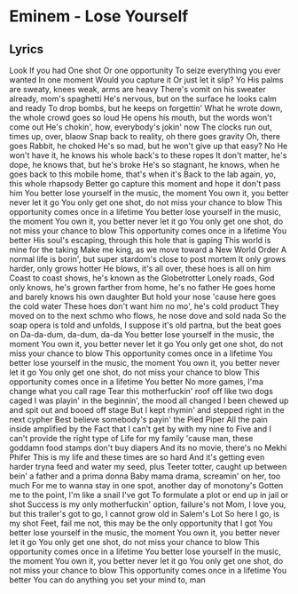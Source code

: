 # Eminem - Lose Yourself
## Lyrics
Look
If you had
One shot
Or one opportunity
To seize everything you ever wanted
In one moment
Would you capture it
Or just let it slip?
Yo
His palms are sweaty, knees weak, arms are heavy
There's vomit on his sweater already, mom's spaghetti
He's nervous, but on the surface he looks calm and ready
To drop bombs, but he keeps on forgettin'
What he wrote down, the whole crowd goes so loud
He opens his mouth, but the words won't come out
He's chokin', how, everybody's jokin' now
The clocks run out, times up, over, blaow
Snap back to reality, oh there goes gravity
Oh, there goes Rabbit, he choked
He's so mad, but he won't give up that easy? No
He won't have it, he knows his whole back's to these ropes
It don't matter, he's dope, he knows that, but he's broke
He's so stagnant, he knows, when he goes back to this mobile home, that's when it's
Back to the lab again, yo, this whole rhapsody
Better go capture this moment and hope it don't pass him
You better lose yourself in the music, the moment
You own it, you better never let it go
You only get one shot, do not miss your chance to blow
This opportunity comes once in a lifetime
You better lose yourself in the music, the moment
You own it, you better never let it go
You only get one shot, do not miss your chance to blow
This opportunity comes once in a lifetime
You better
His soul's escaping, through this hole that is gaping
This world is mine for the taking
Make me king, as we move toward a New World Order
A normal life is borin', but super stardom's close to post mortem
It only grows harder, only grows hotter
He blows, it's all over, these hoes is all on him
Coast to coast shows, he's known as the Globetrotter
Lonely roads, God only knows, he's grown farther from home, he's no father
He goes home and barely knows his own daughter
But hold your nose 'cause here goes the cold water
These hoes don't want him no mo', he's cold product
They moved on to the next schmo who flows, he nose dove and sold nada
So the soap opera is told and unfolds, I suppose it's old partna, but the beat goes on
Da-da-dum, da-dum, da-da
You better lose yourself in the music, the moment
You own it, you better never let it go
You only get one shot, do not miss your chance to blow
This opportunity comes once in a lifetime
You better lose yourself in the music, the moment
You own it, you better never let it go
You only get one shot, do not miss your chance to blow
This opportunity comes once in a lifetime
You better
No more games, I'ma change what you call rage
Tear this motherfuckin' roof off like two dogs caged
I was playin' in the beginnin', the mood all changed
I been chewed up and spit out and booed off stage
But I kept rhymin' and stepped right in the next cypher
Best believe somebody's payin' the Pied Piper
All the pain inside amplified by the
Fact that I can't get by with my nine to
Five and I can't provide the right type of
Life for my family 'cause man, these goddamn food stamps don't buy diapers
And its no movie, there's no Mekhi Phifer
This is my life and these times are so hard
And it's getting even harder tryna feed and water my seed, plus
Teeter totter, caught up between bein' a father and a prima donna
Baby mama drama, screamin' on her, too much
For me to wanna stay in one spot, another day of monotony's
Gotten me to the point, I'm like a snail I've got
To formulate a plot or end up in jail or shot
Success is my only motherfuckin' option, failure's not
Mom, I love you, but this trailer's got to go, I cannot grow old in Salem's Lot
So here I go, is my shot
Feet, fail me not, this may be the only opportunity that I got
You better lose yourself in the music, the moment
You own it, you better never let it go
You only get one shot, do not miss your chance to blow
This opportunity comes once in a lifetime
You better lose yourself in the music, the moment
You own it, you better never let it go
You only get one shot, do not miss your chance to blow
This opportunity comes once in a lifetime
You better
You can do anything you set your mind to, man
